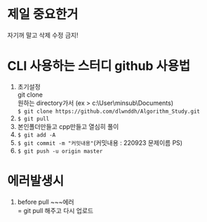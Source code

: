 # 제일 중요한거
자기꺼 말고 삭제 수정 금지!

# CLI 사용하는 스터디 github 사용법
1. 초기설정     
   git clone        
   원하는 directory가서 (ex > c:\User\minsub\Documents)     
   `$ git clone https://github.com/dlwnddh/Algorithm_Study.git`         
2. `$ git pull`     
3. 본인폴더만들고 cpp만들고 열심히 풀이     
4. `$ git add -A`       
5. `$ git commit -m "커밋내용"`(커밋내용 : 220923 문제이름 PS)      
6. `$ git push -u origin master`     


# 에러발생시
1. before pull ~~~에러      
   = git pull 해주고 다시 업로드